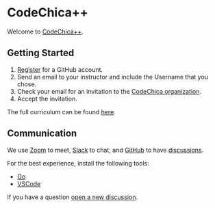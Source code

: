 # CodeChica++

Welcome to [CodeChica++](https://codechica.ca/plus-plus/).

## Getting Started

1. [Register](https://github.com/signup) for a GitHub account.
1. Send an email to your instructor and include the Username that you chose.
1. Check your email for an invitation to the [CodeChica organization][organization].
1. Accept the invitation.

The full curriculum can be found [here][curriculum].

## Communication

We use [Zoom][zoom] to meet, [Slack][slack] to chat, and [GitHub][organization] to have
[discussions][new-discussion].

For the best experience, install the following tools:

* [Go][golang]
* [VSCode][vscode]

If you have a question [open a new discussion][new-discussion].

[curriculum]: https://codechica.ca
[golang]: https://golang.org/dl/
[new-discussion]: https://github.com/CodeChica/plus-plus/discussions
[organization]: https://github.com/CodeChica
[slack]: https://codechica.ca/plus-plus/guides/slack.html
[vscode]: https://codechica.ca/plus-plus/guides/vscode.html
[zoom]: https://zoom.us/
